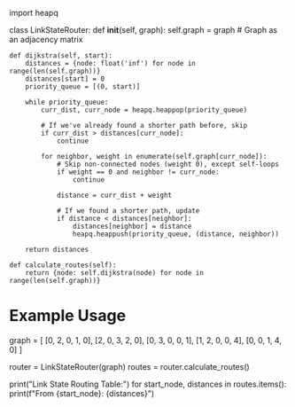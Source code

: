 import heapq

class LinkStateRouter:
    def __init__(self, graph):
        self.graph = graph  # Graph as an adjacency matrix

    def dijkstra(self, start):
        distances = {node: float('inf') for node in range(len(self.graph))}
        distances[start] = 0
        priority_queue = [(0, start)]

        while priority_queue:
            curr_dist, curr_node = heapq.heappop(priority_queue)

            # If we've already found a shorter path before, skip
            if curr_dist > distances[curr_node]:
                continue

            for neighbor, weight in enumerate(self.graph[curr_node]):
                # Skip non-connected nodes (weight 0), except self-loops
                if weight == 0 and neighbor != curr_node:
                    continue

                distance = curr_dist + weight

                # If we found a shorter path, update
                if distance < distances[neighbor]:
                    distances[neighbor] = distance
                    heapq.heappush(priority_queue, (distance, neighbor))

        return distances

    def calculate_routes(self):
        return {node: self.dijkstra(node) for node in range(len(self.graph))}


# Example Usage
graph = [
    [0, 2, 0, 1, 0],
    [2, 0, 3, 2, 0],
    [0, 3, 0, 0, 1],
    [1, 2, 0, 0, 4],
    [0, 0, 1, 4, 0]
]

router = LinkStateRouter(graph)
routes = router.calculate_routes()

print("Link State Routing Table:")
for start_node, distances in routes.items():
    print(f"From {start_node}: {distances}")
